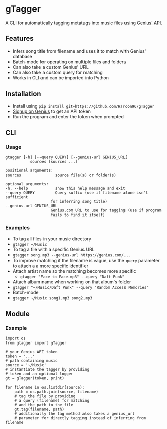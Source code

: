 # gTagger

A CLI for automatically tagging metatags into music files using [Genius' API](https://genius.com/developers).

## Features
- Infers song title from filename and uses it to match with Genius' database
- Batch-mode for operating on multiple files and folders
- Can also take a custom Genius' URL
- Can also take a custom query for matching
- Works in CLI and can be imported into Python

## Installation
- Install using `pip install git+https://github.com/Haroon96/gTagger`
- [Signup on Genius](https://genius.com/developers) to get an API token
- Run the program and enter the token when prompted

## CLI
### Usage
```
gtagger [-h] [--query QUERY] [--genius-url GENIUS_URL]
           sources [sources ...]

positional arguments:
sources               source file(s) or folder(s)

optional arguments:
-h, --help            show this help message and exit
--query QUERY         Query suffix (use if filename alone isn't sufficient
                    for inferring song title)
--genius-url GENIUS_URL
                    Genius.com URL to use for tagging (use if program
                    fails to find it itself)

```

### Examples
- To tag all files in your music directory
- `gtagger ~/Music`
- To tag a file with a specific Genius URL
- `gtagger song.mp3 --genius-url https://genius.com/...`
- To improve matching if the filename is vague, use the `query` parameter to attach a a more specific identifier
- Attach artist name so the matching becomes more specific
  - `gtagger "Face to Face.mp3" --query "Daft Punk"`
- Attach album name when working on that album's folder
- `gtagger "~/Music/Daft Punk" --query "Random Access Memories"`
- Batch-mode
- `gtagger ~/Music song1.mp3 song2.mp3`

## Module
### Example
```
import os
from gtagger import gTagger

# your Genius API token
token = '...'
# path containing music
source = '~/Music'
# instantiate the tagger by providing
# token and an optional logger
gt = gTagger(token, print)

for filename in os.listdir(source):
    path = os.path.join(source, filename)
    # tag the file by providing
    # a query (filename) for matching
    # and the path to the file
    gt.tag(filename, path)
    # additionally the tag method also takes a genius_url
    # parameter for directly tagging instead of inferring from filename
```